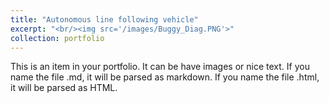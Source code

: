 ```yaml
---
title: "Autonomous line following vehicle"
excerpt: "<br/><img src='/images/Buggy_Diag.PNG'>"
collection: portfolio
---
```


This is an item in your portfolio. It can be have images or nice text. If you name the file .md, it will be parsed as markdown. If you name the file .html, it will be parsed as HTML. 

